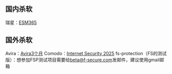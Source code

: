 ## 国内杀软
瑞星：[ESM365](https://365.rising.cn/) 

## 国外杀软
Avira：[Avira3个月](https://campaigns.avira.com/en/crm/trial/prime-trial-3m)
Comodo：[Internet Security 2025](https://download.comodo.com/cis/download/installs/9040/standalone/cispremium_installer.exe)
fs-protection（FS的测试版）：想参加FSP测试项目需要给[beta@f-secure.com](mailto:beta@f-secure.com)发邮件，建议使用gmail邮箱
